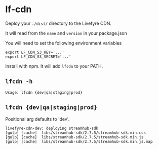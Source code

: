 # lf-cdn

Deploy your `./dist/` directory to the Livefyre CDN.

It will read from the `name` and `version` in your package.json

You will need to set the following environment variables

    export LF_CDN_S3_KEY='...'
    export LF_CDN_S3_SECRET='...'

Install with npm. It will add `lfcdn` to your PATH.

## `lfcdn -h`

    Usage: lfcdn {dev|qa|staging|prod}

## `lfcdn {dev|qa|staging|prod}`

Positional arg defaults to 'dev'.

    livefyre-cdn-dev: deploying streamhub-sdk
    [gulp] [cache]  libs/streamhub-sdk/2.7.5/streamhub-sdk.min.css
    [gulp] [cache]  libs/streamhub-sdk/2.7.5/streamhub-sdk.min.js
    [gulp] [cache]  libs/streamhub-sdk/2.7.5/streamhub-sdk.min.js.map
